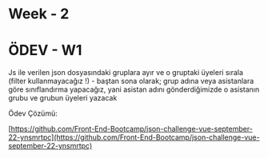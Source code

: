 # Week - 2

# ÖDEV - W1

Js ile verilen json dosyasındaki gruplara ayır ve o gruptaki üyeleri sırala (filter kullanmayacağız !) - baştan sona olarak; grup adına veya asistanlara göre sınıflandırma yapacağız, yani asistan adını gönderdiğimizde o asistanın grubu ve grubun üyeleri yazacak

Ödev Çözümü: 

[https://github.com/Front-End-Bootcamp/json-challenge-vue-september-22-ynsmrtpc](https://github.com/Front-End-Bootcamp/json-challenge-vue-september-22-ynsmrtpc)